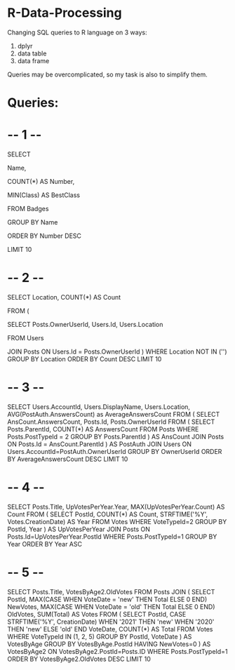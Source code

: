# R-Data-Processing
Changing SQL queries to R language on 3 ways:
1. dplyr
2. data table
3. data frame

Queries may be overcomplicated, so my task is also to simplify them.
# Queries:
# -- 1 --
SELECT

Name,

COUNT(*) AS Number,

MIN(Class) AS BestClass

FROM Badges

GROUP BY Name

ORDER BY Number DESC

LIMIT 10
# -- 2 --
SELECT Location, COUNT(*) AS Count

FROM (

SELECT Posts.OwnerUserId, Users.Id, Users.Location

FROM Users

JOIN Posts ON Users.Id = Posts.OwnerUserId
)
WHERE Location NOT IN ('')
GROUP BY Location
ORDER BY Count DESC
LIMIT 10
# -- 3 --
SELECT
Users.AccountId,
Users.DisplayName,
Users.Location,
AVG(PostAuth.AnswersCount) as AverageAnswersCount
FROM
(
SELECT
AnsCount.AnswersCount,
Posts.Id,
Posts.OwnerUserId
FROM (
SELECT Posts.ParentId, COUNT(*) AS AnswersCount
FROM Posts
WHERE Posts.PostTypeId = 2
GROUP BY Posts.ParentId
) AS AnsCount
JOIN Posts ON Posts.Id = AnsCount.ParentId
) AS PostAuth
JOIN Users ON Users.AccountId=PostAuth.OwnerUserId
GROUP BY OwnerUserId
ORDER BY AverageAnswersCount DESC
LIMIT 10
# -- 4 --
SELECT
Posts.Title,
UpVotesPerYear.Year,
MAX(UpVotesPerYear.Count) AS Count
FROM (
SELECT
PostId,
COUNT(*) AS Count,
STRFTIME('%Y', Votes.CreationDate) AS Year
FROM Votes
WHERE VoteTypeId=2
GROUP BY PostId, Year
) AS UpVotesPerYear
JOIN Posts ON Posts.Id=UpVotesPerYear.PostId
WHERE Posts.PostTypeId=1
GROUP BY Year
ORDER BY Year ASC
# -- 5 --
SELECT
Posts.Title,
VotesByAge2.OldVotes
FROM Posts
JOIN (
SELECT
PostId,
MAX(CASE WHEN VoteDate = 'new' THEN Total ELSE 0 END) NewVotes,
MAX(CASE WHEN VoteDate = 'old' THEN Total ELSE 0 END) OldVotes,
SUM(Total) AS Votes
FROM (
SELECT
PostId,
CASE STRFTIME('%Y', CreationDate)
WHEN '2021' THEN 'new'
WHEN '2020' THEN 'new'
ELSE 'old'
END VoteDate,
COUNT(*) AS Total
FROM Votes
WHERE VoteTypeId IN (1, 2, 5)
GROUP BY PostId, VoteDate
) AS VotesByAge
GROUP BY VotesByAge.PostId
HAVING NewVotes=0
) AS VotesByAge2 ON VotesByAge2.PostId=Posts.ID
WHERE Posts.PostTypeId=1
ORDER BY VotesByAge2.OldVotes DESC
LIMIT 10
